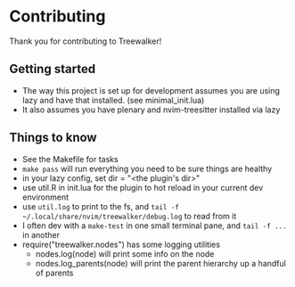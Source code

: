 # Contributing

Thank you for contributing to Treewalker!

## Getting started

* The way this project is set up for development assumes you are using lazy and have that installed. (see minimal_init.lua)
* It also assumes you have plenary and nvim-treesitter installed via lazy

## Things to know

* See the Makefile for tasks
* `make pass` will run everything you need to be sure things are healthy
* in your lazy config, set dir = "<the plugin's dir>"
* use util.R in init.lua for the plugin to hot reload in your current dev environment
* use `util.log` to print to the fs, and `tail -f ~/.local/share/nvim/treewalker/debug.log` to read from it
* I often dev with a `make-test` in one small terminal pane, and `tail -f ...` in another
* require("treewalker.nodes") has some logging utilities
  - nodes.log(node) will print some info on the node
  - nodes.log_parents(node) will print the parent hierarchy up a handful of parents
